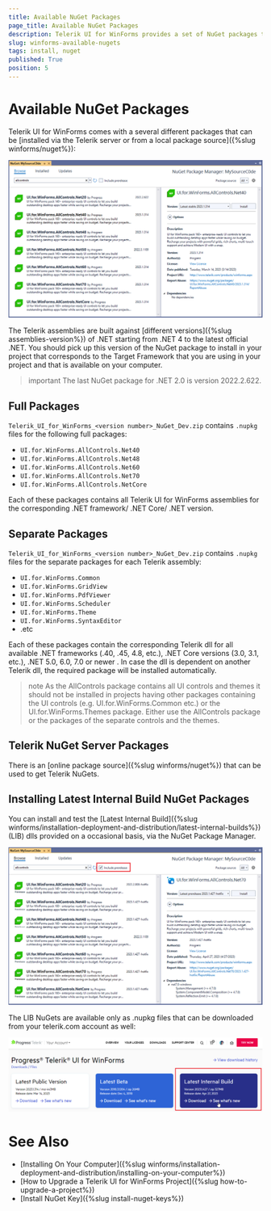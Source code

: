 ```yaml
---
title: Available NuGet Packages
page_title: Available NuGet Packages
description: Telerik UI for WinForms provides a set of NuGet packages targeting different .NET versions.   
slug: winforms-available-nugets
tags: install, nuget
published: True
position: 5
---
```


# Available NuGet Packages

Telerik UI for WinForms comes with a several different packages that can be [installed via the Telerik server or from a local package source]({%slug winforms/nuget%}):

![winforms-available-nugets001](images/winforms-available-nugets001.png)

The Telerik assemblies are built against [different versions]({%slug assemblies-version%}) of .NET starting from .NET 4 to the latest official .NET. You should pick up this version of the NuGet package to install in your project that corresponds to the Target Framework that you are using in your project and that is available on your computer. 

>important The last NuGet package for .NET 2.0 is version 2022.2.622. 

## Full Packages

`Telerik_UI_for_WinForms_<version number>_NuGet_Dev.zip` contains `.nupkg` files for the following full packages:

* `UI.for.WinForms.AllControls.Net40`
* `UI.for.WinForms.AllControls.Net48`
* `UI.for.WinForms.AllControls.Net60`
* `UI.for.WinForms.AllControls.Net70`
* `UI.for.WinForms.AllControls.NetCore`

Each of these packages contains all Telerik UI for WinForms assemblies for the corresponding .NET framework/ .NET Core/ .NET version. 

## Separate Packages

`Telerik_UI_for_WinForms_<version number>_NuGet_Dev.zip` contains `.nupkg` files for the separate packages for each Telerik assembly:

* `UI.for.WinForms.Common`
* `UI.for.WinForms.GridView`
* `UI.for.WinForms.PdfViewer`
* `UI.for.WinForms.Scheduler`
* `UI.for.WinForms.Theme`
* `UI.for.WinForms.SyntaxEditor`
*  .etc

Each of these packages contain the corresponding Telerik dll for all available .NET frameworks (.40, .45, 4.8, etc.), .NET Core versions (3.0, 3.1, etc.), .NET 5.0, 6.0, 7.0 or newer . In case the dll is dependent on another Telerik dll, the required package will be installed automatically.

>note As the AllControls package contains all UI controls and themes it should not be installed in projects having other packages containing the UI controls (e.g. UI.for.WinForms.Common etc.) or the UI.for.WinForms.Themes package. Either use the AllControls package or the packages of the separate controls and the themes.

## Telerik NuGet Server Packages

There is an [online package source]({%slug winforms/nuget%}) that can be used to get Telerik NuGets. 

## Installing Latest Internal Build NuGet Packages

You can install and test the [Latest Internal Build]({%slug winforms/installation-deployment-and-distribution/latest-internal-builds%}) (LIB) dlls provided on a occasional basis, via the NuGet Package Manager. 

![winforms-available-nugets002](images/winforms-available-nugets002.png)

The LIB NuGets are available only as .nupkg files that can be downloaded from your telerik.com account as well: 

![winforms-available-nugets003](images/winforms-available-nugets003.png)

# See Also

* [Installing On Your Computer]({%slug winforms/installation-deployment-and-distribution/installing-on-your-computer%})
* [How to Upgrade a Telerik UI for WinForms Project]({%slug how-to-upgrade-a-project%})
* [Install NuGet Key]({%slug install-nuget-keys%})
